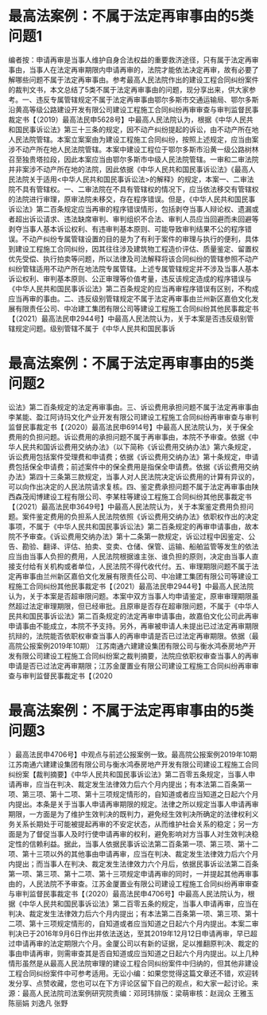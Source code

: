 # 最高法案例：不属于法定再审事由的5类问题1

编者按：申请再审是当事人维护自身合法权益的重要救济途径，只有属于法定再审事由，当事人在法定再审期限内申请再审的，法院才能依法决定再审，故有必要了解哪些问题不属于法定再审事由。参考最高人民法院作出的建设工程合同纠纷案件的裁判文书，本文总结了5类不属于法定再审事由的问题，现分享出来，供大家参考。一、违反专属管辖规定不属于法定再审事由鄂尔多斯市交通运输局、鄂尔多斯沿黄高等级公路建设开发有限公司建设工程施工合同纠纷再审审查与审判监督民事裁定书【（2019）最高法民申5628号】中最高人民法院认为，根据《中华人民共和国民事诉讼法》第三十三条的规定，因不动产纠纷提起的诉讼，由不动产所在地人民法院管辖。本案立案案由为建设工程施工合同纠纷，按照上述规定，应当由案涉不动产所在地人民法院管辖。本案中建设工程位于鄂尔多斯市沿黄一级公路树林召至独贵塔拉段，因此本案应当由鄂尔多斯市中级人民法院管辖。一审和二审法院并非案涉不动产所在地的法院，因此依据《中华人民共和国民事诉讼法》《最高人民法院关于适用<中华人民共和国民事诉讼法>的解释》的规定，本案一、二审法院不具有管辖权。一、二审法院在不具有管辖权的情况下，应当依法移交有管辖权的法院进行审理，原审法院未移交，存在程序错误。但是，《中华人民共和国民事诉讼法》第二百条规定应当再审的程序错误情形，包括剥夺当事人辩论权、遗漏或者超出诉讼请求、违法缺席审判、审判组织不合法、审判人员应当回避而未回避等剥夺当事人基本诉讼权利、有违审判基本原则、可能导致审判结果不公的程序错误。不动产纠纷专属管辖设置的目的是为了有利于案件的审理与执行的便利，具体到建设工程施工合同纠纷，因其往往涉及建筑物工程造价评估、质量鉴定、留置权优先受偿、执行拍卖等问题，所以法律及司法解释将该合同纠纷的管辖参照不动产纠纷管辖适用不动产所在地法院专属管辖。上述专属管辖规定并不涉及当事人基本诉讼权利、审判基本原则、公正审理等价值考量，违反该规定造成的程序错误与《中华人民共和国民事诉讼法》第二百条规定的应当再审程序错误有区别，不构成应当再审的事由。二、违反级别管辖规定不属于法定再审事由兰州新区嘉伯文化发展有限责任公司、中冶建工集团有限公司等建设工程施工合同纠纷其他民事裁定书【（2021）最高法民申2944号】中最高人民法院认为，关于本案是否违反级别管辖规定问题。级别管辖不属于《中华人民共和国民事诉

# 最高法案例：不属于法定再审事由的5类问题2

讼法》第二百条规定的法定再审事由。三、诉讼费用承担问题不属于法定再审事由李某能、盈江阿诗玛文化产业开发有限公司建设工程施工合同纠纷再审审查与审判监督民事裁定书【（2020）最高法民申6914号】中最高人民法院认为，关于保全费用的负担问题。诉讼费用的承担问题不属于再审事由，本院不予审查。依据《中华人民共和国诉讼费用交纳办法》（以下简称《诉讼费用交纳办法》第六条规定，诉讼费用包括案件受理费和申请费；依据《诉讼费用交纳办法》第十条规定，申请费包括保全申请费；前述案件中的保全费用是指保全申请费。依据《诉讼费用交纳办法》第四十三条第三款规定，当事人对人民法院决定诉讼费用的计算有异议的，可以向作出决定的人民法院请求复核。四、鉴定费承担问题不属于法定再审事由陕西森茂闳博建设工程有限公司、李某柱等建设工程施工合同纠纷其他民事裁定书【（2021）最高法民申3649号】中最高人民法院认为，关于本案鉴定费用负担问题。案件鉴定费用的负担系人民法院依照《诉讼费用交纳办法》依职权作出的决定事项，不属于《中华人民共和国民事诉讼法》第二百条规定的再审申请事由，故本院不予审查。《诉讼费用交纳办法》第十二条第一款规定，诉讼过程中因鉴定、公告、勘验、翻译、评估、拍卖、变卖、仓储、保管、运输、船舶监管等发生的依法应当由当事人负担的费用，人民法院根据谁主张、谁负担的原则，决定由当事人直接支付给有关机构或者单位，人民法院不得代收代付。五、审理期限问题不属于法定再审事由兰州新区嘉伯文化发展有限责任公司、中冶建工集团有限公司等建设工程施工合同纠纷其他民事裁定书【（2021）最高法民申2944号】中最高人民法院认为，关于本案是否超审限问题。本案中双方当事人均申请鉴定，原审审理期限虽然超过法定审理期限，但已经审批。且原审是否存在超审限问题，不属于《中华人民共和国民事诉讼法》第二百条规定的法定再审申请事由，故嘉伯文化公司此再审申请事由不能成立，本院不予支持。另外，再审被申请人未提出已过法定再审期限抗辩的，法院能否依职权审查当事人的再审申请是否已过法定再审期限。依据（最高院公报案例2019年10期） 江苏南通六建建设集团有限公司与衡水鸿泰房地产开发有限公司建设工程施工合同纠纷案之裁判摘要，法院应依职权审查当事人的再审申请是否已过法定再审期限；江苏金厦置业有限公司建设工程施工合同纠纷再审审查与审判监督民事裁定书【（2020

# 最高法案例：不属于法定再审事由的5类问题3

）最高法民申4706号】中观点与前述公报案例一致。最高院公报案例2019年10期江苏南通六建建设集团有限公司与衡水鸿泰房地产开发有限公司建设工程施工合同纠纷案【裁判摘要】《中华人民共和国民事诉讼法》第二百零五条规定，当事人申请再审，应当在判决、裁定发生法律效力后六个月内提出；有本法第二百条第一项、第三项、第十二项、第十三项规定情形的，自知道或者应当知道之日起六个月内提出。本条是关于当事人申请再审期限的规定。法律之所以规定当事人申请再审期限，一方面是为了维护生效判决的既判力，避免经生效判决所确定的法律权利义务关系长期处于可能被提起再审的不安定状态，从而维护社会关系的稳定；另一方面是为了督促当事人及时行使申请再审的权利，避免影响对方当事人对生效判决稳定性的信赖利益。据此，当事人依据民事诉讼法第二百条第一项、第三项、第十二项、第十三项以外的其他事由申请再审，应当在判决、裁定发生法律效力后六个月内提出；而当事人在判决、裁定发生法律效力六个月后，依据民事诉讼法第二百条第一项、第三项、第十二项、第十三项规定申请再审的同时，一并提起其他再审事由的，人民法院不予审查。江苏金厦置业有限公司建设工程施工合同纠纷再审审查与审判监督民事裁定书【（2020）最高法民申4706号】中最高人民法院认为，根据《中华人民共和国民事诉讼法》第二百零五条的规定，当事人申请再审，应当在判决、裁定发生法律效力后六个月内提出；有本法第二百条第一项、第三项、第十二项、第十三项规定情形的，自知道或者应当知道之日起六个月内提出。本案二审判决已于2016年9月6日作出并依法送达，至其2019年12月12日申请再审，早已超过申请再审的法定期限六个月。金厦公司以有新的证据，足以推翻原判决、裁定的事由申请再审，则需审查其是否自知道或应当知道之日起六个月内提出。以上几种情形虽然是从最高人民法院审理的建设工程合同纠纷案件中归纳的，但其他非建设工程合同纠纷案件中可参考适用。无讼小编：如果您觉得这篇文章还不错，欢迎转发分享、点赞收藏，您也可以在下方评论区留下自己的观点，和大家一起讨论。来源：最高人民法院司法案例研究院责编：邓珂玮排版：梁萌审核：赵润众 王雅玉 陈丽娟 刘逸凡 张野

